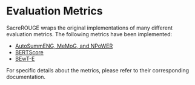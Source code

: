 # Evaluation Metrics
SacreROUGE wraps the original implementations of many different evaluation metrics.
The following metrics have been implemented:

- [AutoSummENG, MeMoG, and NPoWER](autosummeng.md)
- [BERTScore](bertscore.md)
- [BEwT-E](bewte.md)
    
For specific details about the metrics, please refer to their corresponding documentation.